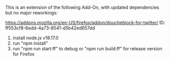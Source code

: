 This is an extension of the following Add-On, with updated dependencies but no major reworkings:

https://addons.mozilla.org/en-US/firefox/addon/doucheblock-for-twitter/
ID: ff553cf8-6edd-4a73-8541-d5b42ed657dd

1) install node.js v18.17.0
2) run "npm install"
3) run "npm run start:ff" to debug or "npm run build:ff" for release version for Firefox
 